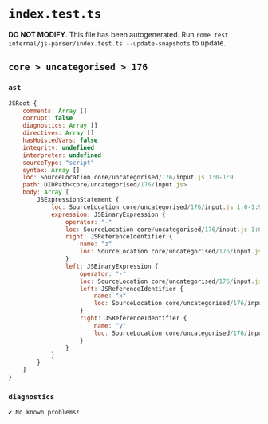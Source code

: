 # `index.test.ts`

**DO NOT MODIFY**. This file has been autogenerated. Run `rome test internal/js-parser/index.test.ts --update-snapshots` to update.

## `core > uncategorised > 176`

### `ast`

```javascript
JSRoot {
	comments: Array []
	corrupt: false
	diagnostics: Array []
	directives: Array []
	hasHoistedVars: false
	integrity: undefined
	interpreter: undefined
	sourceType: "script"
	syntax: Array []
	loc: SourceLocation core/uncategorised/176/input.js 1:0-1:9
	path: UIDPath<core/uncategorised/176/input.js>
	body: Array [
		JSExpressionStatement {
			loc: SourceLocation core/uncategorised/176/input.js 1:0-1:9
			expression: JSBinaryExpression {
				operator: "-"
				loc: SourceLocation core/uncategorised/176/input.js 1:0-1:9
				right: JSReferenceIdentifier {
					name: "z"
					loc: SourceLocation core/uncategorised/176/input.js 1:8-1:9 (z)
				}
				left: JSBinaryExpression {
					operator: "-"
					loc: SourceLocation core/uncategorised/176/input.js 1:0-1:5
					left: JSReferenceIdentifier {
						name: "x"
						loc: SourceLocation core/uncategorised/176/input.js 1:0-1:1 (x)
					}
					right: JSReferenceIdentifier {
						name: "y"
						loc: SourceLocation core/uncategorised/176/input.js 1:4-1:5 (y)
					}
				}
			}
		}
	]
}
```

### `diagnostics`

```
✔ No known problems!

```
